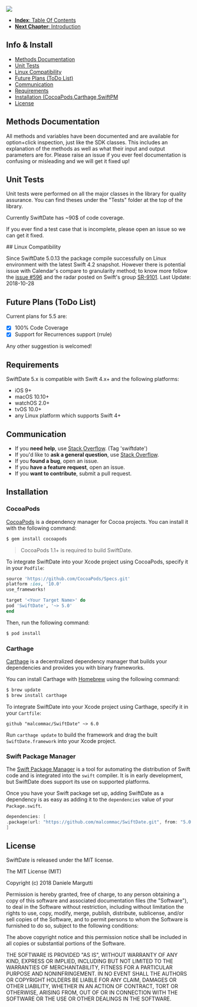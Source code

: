 ![](./SwiftDate.png)

<a name="introduction"/>

- [**Index**: Table Of Contents](#Index.md)
- [**Next Chapter**: Introduction](#1.Introduction.md)

## Info & Install

- [Methods Documentation](0.Informations.md#methods)
- [Unit Tests](0.Informations.md#unittest)
- [Linux Compatibility](0.Informations.md#linux)
- [Future Plans  (ToDo List)](0.Informations.md#futureplans)
- [Communication](0.Informations.md#communication)
- [Requirements](0.Informations.md#compatibility)
- [Installation (CocoaPods,Carthage,SwiftPM](0.Informations.md#installation)
- [License](0.Informations.md#license)

<a name="methods"/>

## Methods Documentation
All methods and variables have been documented and are available for option+click inspection, just like the SDK classes. This includes an explanation of the methods as well as what their input and output parameters are for. Please raise an issue if you ever feel documentation is confusing or misleading and we will get it fixed up!

<a name="unittest"/>

## Unit Tests
Unit tests were performed on all the major classes in the library for quality assurance.
You can find theses under the "Tests" folder at the top of the library.

Currently SwiftDate has ~90$ of code coverage. 

If you ever find a test case that is incomplete, please open an issue so we can get it fixed.

<a name="futureplans"/>

<a name="linux"/>
## Linux Compatibility

Since SwiftDate 5.0.13 the package compile successfully on Linux environment with the latest Swift 4.2 snapshot.
However there is potential issue with Calendar's compare to granularity method; to know more follow the [issue #596](https://github.com/malcommac/SwiftDate/issues/568) and the radar posted on Swift's group [SR-9101](https://bugs.swift.org/browse/SR-9101).
Last Update: 2018-10-28

## Future Plans (ToDo List)

Current plans for 5.5 are:

- [x] 100% Code Coverage
- [x] Support for Recurrences support (rrule)

Any other suggestion is welcomed!

<a name="compatibility"/>

## Requirements

SwiftDate 5.x is compatible with Swift 4.x+ and the following platforms:

- iOS 9+
- macOS 10.10+
- watchOS 2.0+
- tvOS 10.0+
- any Linux platform which supports Swift 4+

<a name="communication"/>

## Communication

- If you **need help**, use [Stack Overflow](http://stackoverflow.com/questions/tagged/swiftdate). (Tag 'swiftdate')
- If you'd like to **ask a general question**, use [Stack Overflow](http://stackoverflow.com/questions/tagged/swiftdate).
- If you **found a bug**, open an issue.
- If you **have a feature request**, open an issue.
- If you **want to contribute**, submit a pull request.

<a name="installation"/>

## Installation

### CocoaPods

[CocoaPods](http://cocoapods.org) is a dependency manager for Cocoa projects. You can install it with the following command:

```bash
$ gem install cocoapods
```

> CocoaPods 1.1+ is required to build SwiftDate.

To integrate SwiftDate into your Xcode project using CocoaPods, specify it in your `Podfile`:

```ruby
source 'https://github.com/CocoaPods/Specs.git'
platform :ios, '10.0'
use_frameworks!

target '<Your Target Name>' do
pod 'SwiftDate', '~> 5.0'
end
```

Then, run the following command:

```bash
$ pod install
```

### Carthage

[Carthage](https://github.com/Carthage/Carthage) is a decentralized dependency manager that builds your dependencies and provides you with binary frameworks.

You can install Carthage with [Homebrew](http://brew.sh/) using the following command:

```bash
$ brew update
$ brew install carthage
```

To integrate SwiftDate into your Xcode project using Carthage, specify it in your `Cartfile`:

```ogdl
github "malcommac/SwiftDate" ~> 6.0
```

Run `carthage update` to build the framework and drag the built `SwiftDate.framework` into your Xcode project.

### Swift Package Manager

The [Swift Package Manager](https://swift.org/package-manager/) is a tool for automating the distribution of Swift code and is integrated into the `swift` compiler. It is in early development, but SwiftDate does support its use on supported platforms. 

Once you have your Swift package set up, adding SwiftDate as a dependency is as easy as adding it to the `dependencies` value of your `Package.swift`.

```swift
dependencies: [
.package(url: "https://github.com/malcommac/SwiftDate.git", from: "5.0.0")
]
```

<a name="license"/>

## License

SwiftDate is released under the MIT license.

The MIT License (MIT)

Copyright (c) 2018 Daniele Margutti

Permission is hereby granted, free of charge, to any person obtaining a copy
of this software and associated documentation files (the "Software"), to deal
in the Software without restriction, including without limitation the rights
to use, copy, modify, merge, publish, distribute, sublicense, and/or sell
copies of the Software, and to permit persons to whom the Software is
furnished to do so, subject to the following conditions:

The above copyright notice and this permission notice shall be included in all
copies or substantial portions of the Software.

THE SOFTWARE IS PROVIDED "AS IS", WITHOUT WARRANTY OF ANY KIND, EXPRESS OR
IMPLIED, INCLUDING BUT NOT LIMITED TO THE WARRANTIES OF MERCHANTABILITY,
FITNESS FOR A PARTICULAR PURPOSE AND NONINFRINGEMENT. IN NO EVENT SHALL THE
AUTHORS OR COPYRIGHT HOLDERS BE LIABLE FOR ANY CLAIM, DAMAGES OR OTHER
LIABILITY, WHETHER IN AN ACTION OF CONTRACT, TORT OR OTHERWISE, ARISING FROM,
OUT OF OR IN CONNECTION WITH THE SOFTWARE OR THE USE OR OTHER DEALINGS IN THE
SOFTWARE.


